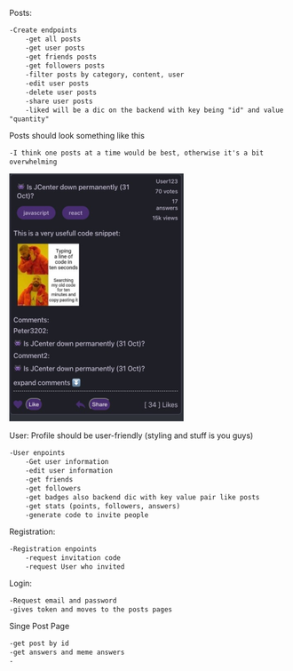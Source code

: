 Posts:

    -Create endpoints
        -get all posts
        -get user posts
        -get friends posts
        -get followers posts
        -filter posts by category, content, user
        -edit user posts
        -delete user posts
        -share user posts
        -liked will be a dic on the backend with key being "id" and value "quantity"

Posts should look something like this
    
    -I think one posts at a time would be best, otherwise it's a bit overwhelming 

![alt text](img.png)

User: Profile should be user-friendly (styling and stuff is you guys)
    
    -User enpoints
        -Get user information
        -edit user information
        -get friends
        -get followers
        -get badges also backend dic with key value pair like posts
        -get stats (points, followers, answers)
        -generate code to invite people 
        

Registration:

    -Registration enpoints
        -request invitation code
        -request User who invited


Login:
        
    -Request email and password
    -gives token and moves to the posts pages

Singe Post Page

    -get post by id 
    -get answers and meme answers
    -